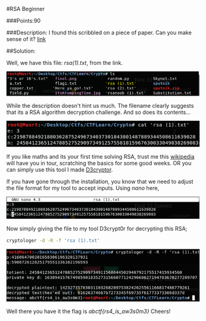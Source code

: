 #RSA Beginner

###Points:90

###Description:
I found this scribbled on a piece of paper. Can you make sense of it? [link](https://mega.nz/#!zD4wDYiC!iLB3pMJElgWZy6Bv97FF8SJz1KEk9lWsgBSw62mtxQg)

##Solution:

Well, we have this file: *rsa(1).txt*, from the link.

![ls](https://github.com/Masrt200/hacker-blog/blob/master/Snips/CTFLEARN/CRYPTO/RSABEGINNER1.PNG)

While the description doesn't hint us much. The filename clearly suggests that its a RSA algorithm decryption challenge. And so does its contents...

![cat](https://github.com/Masrt200/hacker-blog/blob/master/Snips/CTFLEARN/CRYPTO/RSABEGINNER2.PNG)

If you like maths and its your first time solving RSA, trust me this [wikipedia](https://en.wikipedia.org/wiki/RSA_(cryptosystem)) will have you in tour, scratching the basics for some good weeks. OR you can simply use this tool I made [D3cryptor](https://github.com/Masrt200/WoC2k19).

If you have gone through the installation, you know that we need to adjust the file format for my tool to accept inputs. Using *nano* here,

![nano](https://github.com/Masrt200/hacker-blog/blob/master/Snips/CTFLEARN/CRYPTO/RSABEGINNER3.PNG)

Now simply giving the file to my tool D3crypt0r for decrypting this RSA;
```bash
cryptologer -d -R -f 'rsa (1).txt'
```

![RSA](https://github.com/Masrt200/hacker-blog/blob/master/Snips/CTFLEARN/CRYPTO/RSABEGINNER4.PNG)

Well there you have it the flag is *abctf{rs4_is_aw3s0m3}* Cheers!



